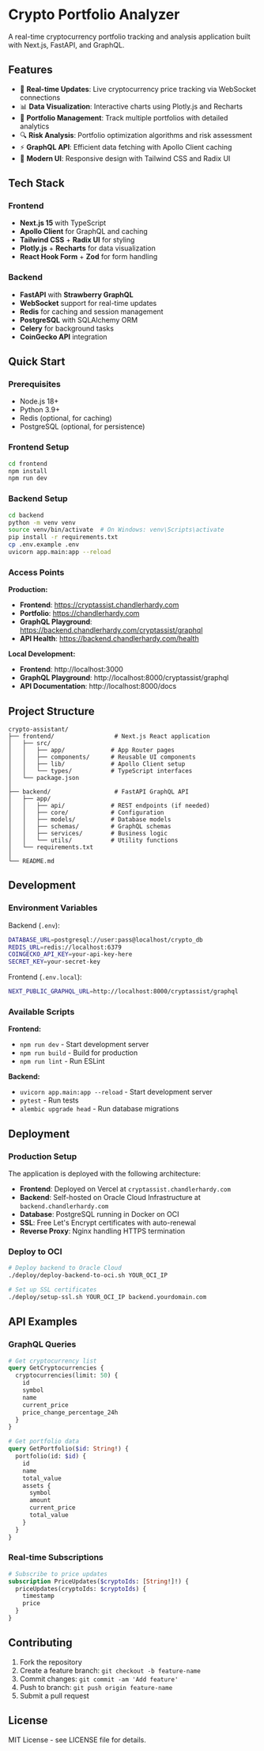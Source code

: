 # Crypto Portfolio Analyzer

A real-time cryptocurrency portfolio tracking and analysis application built with Next.js, FastAPI, and GraphQL.

## Features

- 🚀 **Real-time Updates**: Live cryptocurrency price tracking via WebSocket connections
- 📊 **Data Visualization**: Interactive charts using Plotly.js and Recharts
- 💼 **Portfolio Management**: Track multiple portfolios with detailed analytics
- 🔍 **Risk Analysis**: Portfolio optimization algorithms and risk assessment
- ⚡ **GraphQL API**: Efficient data fetching with Apollo Client caching
- 🎨 **Modern UI**: Responsive design with Tailwind CSS and Radix UI

## Tech Stack

### Frontend
- **Next.js 15** with TypeScript
- **Apollo Client** for GraphQL and caching
- **Tailwind CSS** + **Radix UI** for styling
- **Plotly.js** + **Recharts** for data visualization
- **React Hook Form** + **Zod** for form handling

### Backend
- **FastAPI** with **Strawberry GraphQL**
- **WebSocket** support for real-time updates
- **Redis** for caching and session management
- **PostgreSQL** with SQLAlchemy ORM
- **Celery** for background tasks
- **CoinGecko API** integration

## Quick Start

### Prerequisites
- Node.js 18+
- Python 3.9+
- Redis (optional, for caching)
- PostgreSQL (optional, for persistence)

### Frontend Setup
```bash
cd frontend
npm install
npm run dev
```

### Backend Setup
```bash
cd backend
python -m venv venv
source venv/bin/activate  # On Windows: venv\Scripts\activate
pip install -r requirements.txt
cp .env.example .env
uvicorn app.main:app --reload
```

### Access Points

**Production:**
- **Frontend**: https://cryptassist.chandlerhardy.com
- **Portfolio**: https://chandlerhardy.com  
- **GraphQL Playground**: https://backend.chandlerhardy.com/cryptassist/graphql
- **API Health**: https://backend.chandlerhardy.com/health

**Local Development:**
- **Frontend**: http://localhost:3000
- **GraphQL Playground**: http://localhost:8000/cryptassist/graphql
- **API Documentation**: http://localhost:8000/docs

## Project Structure

```
crypto-assistant/
├── frontend/                 # Next.js React application
│   ├── src/
│   │   ├── app/             # App Router pages
│   │   ├── components/      # Reusable UI components
│   │   ├── lib/             # Apollo Client setup
│   │   └── types/           # TypeScript interfaces
│   └── package.json
│
├── backend/                  # FastAPI GraphQL API
│   ├── app/
│   │   ├── api/             # REST endpoints (if needed)
│   │   ├── core/            # Configuration
│   │   ├── models/          # Database models
│   │   ├── schemas/         # GraphQL schemas
│   │   ├── services/        # Business logic
│   │   └── utils/           # Utility functions
│   └── requirements.txt
│
└── README.md
```

## Development

### Environment Variables

Backend (`.env`):
```bash
DATABASE_URL=postgresql://user:pass@localhost/crypto_db
REDIS_URL=redis://localhost:6379
COINGECKO_API_KEY=your-api-key-here
SECRET_KEY=your-secret-key
```

Frontend (`.env.local`):
```bash
NEXT_PUBLIC_GRAPHQL_URL=http://localhost:8000/cryptassist/graphql
```

### Available Scripts

**Frontend:**
- `npm run dev` - Start development server
- `npm run build` - Build for production
- `npm run lint` - Run ESLint

**Backend:**
- `uvicorn app.main:app --reload` - Start development server
- `pytest` - Run tests
- `alembic upgrade head` - Run database migrations

## Deployment

### Production Setup
The application is deployed with the following architecture:
- **Frontend**: Deployed on Vercel at `cryptassist.chandlerhardy.com`
- **Backend**: Self-hosted on Oracle Cloud Infrastructure at `backend.chandlerhardy.com`
- **Database**: PostgreSQL running in Docker on OCI
- **SSL**: Free Let's Encrypt certificates with auto-renewal
- **Reverse Proxy**: Nginx handling HTTPS termination

### Deploy to OCI
```bash
# Deploy backend to Oracle Cloud
./deploy/deploy-backend-to-oci.sh YOUR_OCI_IP

# Set up SSL certificates
./deploy/setup-ssl.sh YOUR_OCI_IP backend.yourdomain.com
```

## API Examples

### GraphQL Queries

```graphql
# Get cryptocurrency list
query GetCryptocurrencies {
  cryptocurrencies(limit: 50) {
    id
    symbol
    name
    current_price
    price_change_percentage_24h
  }
}

# Get portfolio data
query GetPortfolio($id: String!) {
  portfolio(id: $id) {
    id
    name
    total_value
    assets {
      symbol
      amount
      current_price
      total_value
    }
  }
}
```

### Real-time Subscriptions

```graphql
# Subscribe to price updates
subscription PriceUpdates($cryptoIds: [String!]!) {
  priceUpdates(cryptoIds: $cryptoIds) {
    timestamp
    price
  }
}
```

## Contributing

1. Fork the repository
2. Create a feature branch: `git checkout -b feature-name`
3. Commit changes: `git commit -am 'Add feature'`
4. Push to branch: `git push origin feature-name`
5. Submit a pull request

## License

MIT License - see LICENSE file for details.